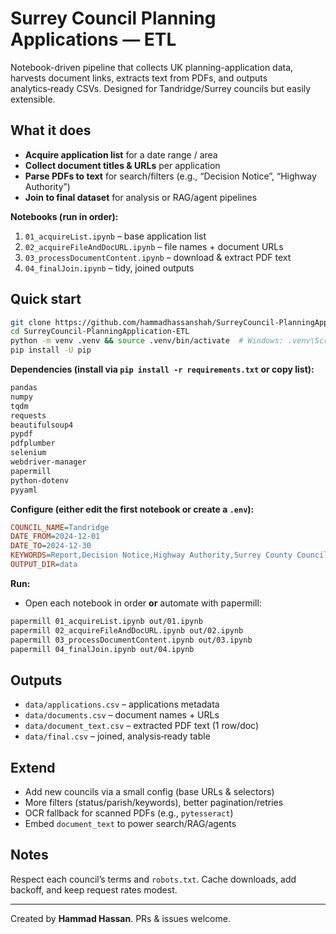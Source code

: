 # Surrey Council Planning Applications — ETL

Notebook-driven pipeline that collects UK planning-application data, harvests document links, extracts text from PDFs, and outputs analytics‑ready CSVs. Designed for Tandridge/Surrey councils but easily extensible.

## What it does
- **Acquire application list** for a date range / area  
- **Collect document titles & URLs** per application  
- **Parse PDFs to text** for search/filters (e.g., “Decision Notice”, “Highway Authority”)  
- **Join to final dataset** for analysis or RAG/agent pipelines

**Notebooks (run in order):**
1. `01_acquireList.ipynb` – base application list  
2. `02_acquireFileAndDocURL.ipynb` – file names + document URLs  
3. `03_processDocumentContent.ipynb` – download & extract PDF text  
4. `04_finalJoin.ipynb` – tidy, joined outputs

## Quick start
```bash
git clone https://github.com/hammadhassanshah/SurreyCouncil-PlanningApplication-ETL.git
cd SurreyCouncil-PlanningApplication-ETL
python -m venv .venv && source .venv/bin/activate  # Windows: .venv\Scripts\activate
pip install -U pip
```

**Dependencies (install via `pip install -r requirements.txt` or copy list):**
```txt
pandas
numpy
tqdm
requests
beautifulsoup4
pypdf            
pdfplumber       
selenium         
webdriver-manager
papermill        
python-dotenv 
pyyaml           
```

**Configure (either edit the first notebook or create a `.env`):**
```ini
COUNCIL_NAME=Tandridge
DATE_FROM=2024-12-01
DATE_TO=2024-12-30
KEYWORDS=Report,Decision Notice,Highway Authority,Surrey County Council,Appeal,Rebuttal
OUTPUT_DIR=data
```

**Run:**
- Open each notebook in order **or** automate with papermill:
```bash
papermill 01_acquireList.ipynb out/01.ipynb
papermill 02_acquireFileAndDocURL.ipynb out/02.ipynb
papermill 03_processDocumentContent.ipynb out/03.ipynb
papermill 04_finalJoin.ipynb out/04.ipynb
```

## Outputs
- `data/applications.csv` – applications metadata  
- `data/documents.csv` – document names + URLs  
- `data/document_text.csv` – extracted PDF text (1 row/doc)  
- `data/final.csv` – joined, analysis‑ready table

## Extend
- Add new councils via a small config (base URLs & selectors)  
- More filters (status/parish/keywords), better pagination/retries  
- OCR fallback for scanned PDFs (e.g., `pytesseract`)  
- Embed `document_text` to power search/RAG/agents

## Notes
Respect each council’s terms and `robots.txt`. Cache downloads, add backoff, and keep request rates modest.

---

Created by **Hammad Hassan**. PRs & issues welcome.
